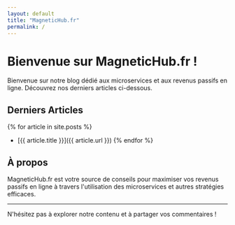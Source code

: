 ```yaml
---
layout: default
title: "MagneticHub.fr"
permalink: /
---
```


# Bienvenue sur MagneticHub.fr !

Bienvenue sur notre blog dédié aux microservices et aux revenus passifs en ligne. Découvrez nos derniers articles ci-dessous.

## Derniers Articles

{% for article in site.posts %}
  - [{{ article.title }}]({{ article.url }})
{% endfor %}

## À propos

MagneticHub.fr est votre source de conseils pour maximiser vos revenus passifs en ligne à travers l'utilisation des microservices et autres stratégies efficaces.

---
N'hésitez pas à explorer notre contenu et à partager vos commentaires !

